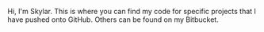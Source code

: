Hi, I'm Skylar. This is where you can find my code for specific projects that I have pushed onto GitHub. Others can be found on my Bitbucket.

<!---
Smasson76/Smasson76 is a ✨ special ✨ repository because its `README.md` (this file) appears on your GitHub profile.
You can click the Preview link to take a look at your changes.
--->
